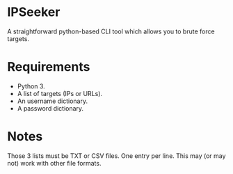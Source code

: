 # IPSeeker

A straightforward python-based CLI tool which allows you to brute force targets.

# Requirements

- Python 3.
- A list of targets (IPs or URLs).
- An username dictionary.
- A password dictionary.

# Notes 

Those 3 lists must be TXT or CSV files. One entry per line.
This may (or may not) work with other file formats.
